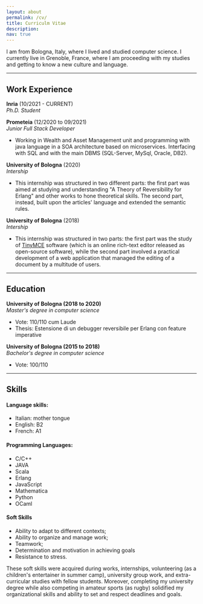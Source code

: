 ```yaml
---
layout: about
permalink: /cv/
title: Curriculm Vitae
description: 
nav: true
---
```


<!-- A sentence about who and what you are. Then a sentence about what you've achieved. And then a sentence about what excites you about tech.-->
I am from Bologna, Italy, where I lived and studied computer science. I currently live in Grenoble, France, where I am proceeding with my studies and getting to know a new culture and language.

<!-- ## Projects 

| Name                         | Description       | Tech/tools        |
| ---------------------------- | ----------------- | ----------------- |
| **Final project**            | A webapp to do x. | React, Jest, etc. |
| **Something else worked on** | A webapp to do y. | Ruby              |
 -->
***

## Work Experience
<!-- 
**Company Name** (start-date to end-date)  
_Your job title_

- Any experience, including roles and responsibilities and results achived in bullet point format.
-->

**Inria** (10/2021 - CURRENT)  
_Ph.D. Student_

<!-- 
- Any experience, including roles and responsibilities and results achived in bullet point format.
-->
**Prometeia** (12/2020 to 09/2021)  
_Junior Full Stack Developer_

- Working in Wealth and Asset Management unit and programming with java language in a SOA architecture based on microservices. Interfacing with SQL and with the main DBMS (SQL-Server, MySql, Oracle, DB2).

**University of Bologna** (2020)  
_Intership_
- This internship was structured in two different parts: the first part was aimed at studying and understanding "A Theory of Reversibility for Erlang" and other works to hone theoretical skills. The second part, instead, built upon the articles' language and extended the semantic rules.

**University of Bologna** (2018)  
_Intership_
- This internship was structured in two parts: the first part was the study of [TinyMCE](https://www.tiny.cloud/) software (which is an online rich-text editor released as open-source software), while the second part involved a practical development of a web application that managed the editing of a document by a multitude of users.

***

## Education
<!--
**Makers Academy (start_date to end_date)**
- Use short descriptions of what you did and a skill you used. (Similar to format from the 'Work Experience' section above)
- e.g Frequently used paring in order to problemsolve effeciently, requiring teamwork and communication.
- you might also mention aspects some other skills/knowledge listed below: 
- OOP, TDD, MVC, DDD
- Agile/XP
- Ruby, Rails, JavaScript
- RSpec, Jasmine
-->

**University of Bologna (2018 to 2020)**  
_Master's degree in computer science_  
- Vote: 110/110 cum Laude
- Thesis: Estensione di un debugger reversibile per Erlang con feature imperative

 **University of Bologna (2015 to 2018)**  
_Bachelor's degree in computer science_  
- Vote: 100/110

<!-- #### Any other qualifications

That in some arguable way make you a better software developer or well-rounded person -->

***

## Skills

#### Language skills:
- Italian: mother tongue
- English: B2
- French: A1

#### Programming Languages:
- C/C++ 
- JAVA 
- Scala 
- Erlang
- JavaScript
- Mathematica 
- Python 
- OCaml

#### Soft Skills

- Ability to adapt to different contexts;
- Ability to organize and manage work;
- Teamwork;
- Determination and motivation in achieving goals
- Resistance to stress.

These soft skills were acquired during works, internships, volunteering (as a children's entertainer in summer camp), university group work, and extra-curricular studies with fellow students. Moreover, completing my university degree while also competing in amateur sports (as rugby) solidified my organizational skills and ability to set and respect deadlines and goals.

<!--Consider skills relevent to software development. Then consider your best skills. Pick 2-4 skills and write a short descriptive paragraph for each one. You should demonstrate how capable you are at this skill with examples.
(Using a STAR example Paragraph) Consider the questions below.

-STAR
-What was the situation/task? (ST)

-How was the skill used?

-What did you do? (action)

-What was the result?


#### This Skill

- Experience
- Achievements
- Evidence (STAR)

#### Another Skill

Descriptive paragraph of how capable you are at this skill and, if relevant, how it has developed (again use STAR for this)

- I achieved A during my work at B (job, or otherwise)
- I contributed to the growth of X while doing Y (job, or otherwise)
- I built this, made this, broke this, fixed this, etc.
- A link to some on-line evidence (blogs, videos, articles, etc.)
***

## Hobbies

Any cool stuff that makes you a super part of a software development team
-->
